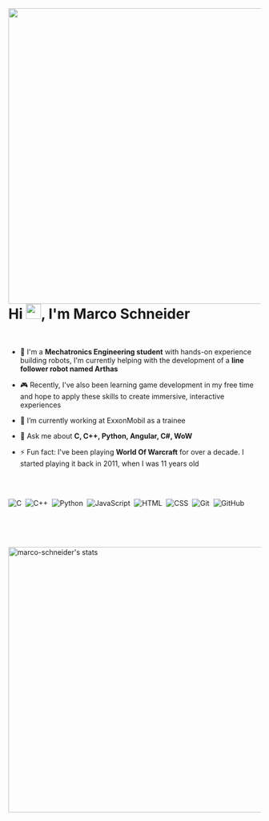 <img align="right" height="590em" src="https://raw.githubusercontent.com/gist/Marco-Schneider/879918331de5e780956490cb671c1e2e/raw/b09b959b2b703cf57c84501fa7ce4ac7ad359821/githubCard.svg"/>

<h1 align="left">Hi <img src="https://raw.githubusercontent.com/kaueMarques/kaueMarques/master/hi.gif" height="30px">, I'm Marco Schneider</h1>

<br>

- 🤖 I'm a <strong>Mechatronics Engineering student</strong> with hands-on experience building robots, I'm currently helping with the development of a <strong>line follower robot named Arthas</strong>

- 🎮 Recently, I've also been learning game development in my free time and hope to apply these skills to create immersive, interactive experiences

- 🔭 I’m currently working at ExxonMobil as a trainee

- 💬 Ask me about **C, C++, Python, Angular, C#, WoW**

- ⚡ Fun fact: I've been playing <strong>World Of Warcraft</strong> for over a decade. I started playing it back in 2011, when I was 11 years old


<br><br>

![C](https://img.shields.io/badge/C-00599C?style=for-the-badge&logo=c&logoColor=white)&nbsp;
![C++](https://img.shields.io/badge/C%2B%2B-00599C?style=for-the-badge&logo=c%2B%2B&logoColor=white)&nbsp;
![Python](https://img.shields.io/badge/Python-3776AB?style=for-the-badge&logo=python&logoColor=white)&nbsp;
![JavaScript](https://img.shields.io/badge/JavaScript-F7DF1E?style=for-the-badge&logo=javascript&logoColor=black)&nbsp;
![HTML](https://img.shields.io/badge/HTML5-E34F26?style=for-the-badge&logo=html5&logoColor=white)&nbsp;
![CSS](https://img.shields.io/badge/CSS3-1572B6?style=for-the-badge&logo=css3&logoColor=white)&nbsp;
![Git](https://img.shields.io/badge/Git-E34F26?style=for-the-badge&logo=git&logoColor=white)&nbsp;
![GitHub](https://img.shields.io/badge/GitHub-100000?style=for-the-badge&logo=github&logoColor=white)&nbsp;

<br>
<br>
<br>

<p align="left">
<img width="530em" src="https://github-readme-stats.vercel.app/api/top-langs/?username=marco-schneider&layout=compact&theme=github_dark_dimmed" alt="marco-schneider's stats"/>
</p>
